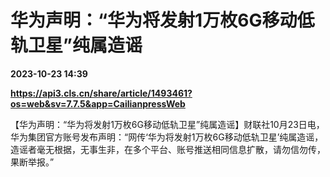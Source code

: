# 华为声明：“华为将发射1万枚6G移动低轨卫星”纯属造谣

**2023-10-23 14:39**

**https://api3.cls.cn/share/article/1493461?os=web&sv=7.7.5&app=CailianpressWeb**

【华为声明：“华为将发射1万枚6G移动低轨卫星”纯属造谣】财联社10月23日电，华为集团官方账号发布声明：“网传‘华为将发射1万枚6G移动低轨卫星’纯属造谣，造谣者毫无根据，无事生非，在多个平台、账号推送相同信息扩散，请勿信勿传，果断举报。”